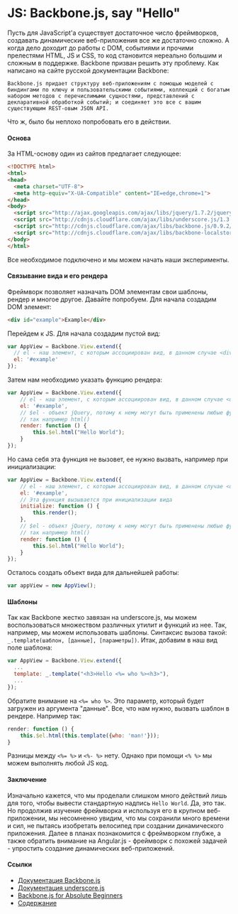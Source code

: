 JS: Backbone.js, say "Hello"
======

Пусть для JavaScript'a существует достаточное число фреймворков, создавать динамические веб-приложения все же достаточно сложно. А когда дело доходит до работы с DOM, событиями и прочими прелестями HTML, JS и CSS, то код становится нереально большим и сложным в поддержке. Backbone призван решить эту проблему. Как написано на сайте русской документации Backbone:
```
Backbone.js придает структуру веб-приложениям с помощью моделей с биндингами по ключу и пользовательскими событиями, коллекций с богатым набором методов с перечислимыми сущностями, представлений с декларативной обработкой событий; и соединяет это все с вашим существующим REST-овым JSON API.
```
Что ж, было бы неплохо попробовать его в действии.

#### Основа

За HTML-основу один из сайтов предлагает следующее:
```html
<!DOCTYPE html>
<html>
<head>
  <meta charset="UTF-8">
  <meta http-equiv="X-UA-Compatible" content="IE=edge,chrome=1">
</head>
<body>
  <script src="http://ajax.googleapis.com/ajax/libs/jquery/1.7.2/jquery.min.js" type="text/javascript"></script>
  <script src="http://cdnjs.cloudflare.com/ajax/libs/underscore.js/1.3.3/underscore-min.js" type="text/javascript"></script>
  <script src="http://cdnjs.cloudflare.com/ajax/libs/backbone.js/0.9.2/backbone-min.js" type="text/javascript"></script>
  <script src="http://cdnjs.cloudflare.com/ajax/libs/backbone-localstorage.js/1.0/backbone.localStorage-min.js" type="text/javascript"></script>  
</body>
</html>
```
Все необходимое подключено и мы можем начать наши эксперименты.

#### Связывание вида и его рендера

Фреймворк позволяет назначать DOM элементам свои шаблоны, рендер и многое другое. Давайте попробуем.
Для начала создадим DOM элемент:
```html
<div id="example">Example</div>
```
Перейдем к JS. Для начала создадим пустой вид:
```javascript
var AppView = Backbone.View.extend({
  // el - наш элемент, с которым ассоциирован вид, в данном случае <div> с id "example"
  el: '#example'
});
```
Затем нам необходимо указать функцию рендера:
```javascript
var AppView = Backbone.View.extend({
    // el - наш элемент, с которым ассоциирован вид, в данном случае <div> с id "example"
    el: '#example',
    // $el - объект jQuery, потому к нему могут быть применены любые функции jQuery,
    // так например html()
    render: function () {
        this.$el.html("Hello World");
    }
});
```
Но сама себя эта функция не вызовет, ее нужно вызвать, например при инициализации:
```javascript
var AppView = Backbone.View.extend({
    // el - наш элемент, с которым ассоциирован вид, в данном случае <div> с id "example"
    el: '#example',
    // Эта функция вызывается при инициализации вида
    initialize: function () {
        this.render();
    },
    // $el - объект jQuery, потому к нему могут быть применены любые функции jQuery,
    // так например html()
    render: function () {
        this.$el.html("Hello World");
    }
});
```
Осталось создать объект вида для дальнейшей работы:
```javascript
var appView = new AppView();
```

#### Шаблоны

Так как Backbone жестко завязан на underscore.js, мы можем воспользоваться множеством различных утилит и функций из нее.  Так, например, мы можем использовать шаблоны. Синтаксис вызова такой: `_.template(шаблон, [данные], [параметры])`.
Итак, добавим в наш вид поле шаблона:
```javascript
var AppView = Backbone.View.extend({
  ...
  template: _.template("<h3>Hello <%= who %><h3>"),
  ...
});
```
Обратите внимание на `<%= who %>`. Это параметр, который будет загружен из аргумента "данные". Все, что нам нужно, вызвать шаблон в рендере. Например так:
```javascript
render: function () {
    this.$el.html(this.template({who: 'man!'}));
}
```
Разницы между `<%= %>` и `<%- %>` нету. Однако при помощи `<% %>` мы можем выполнять любой JS код.

#### Заключение

Изначально кажется, что мы проделали слишком много действий лишь для того, чтобы вывести стандартную надпись `Hello World`. Да, это так. Но продолжив изучение фреймворка и используя его в крупном веб-приложении, мы несомненно увидим, что мы сохранили много времени и сил, не пытаясь изобретать велосипед при создании динамического приложения. Далее в планах познакомится с фреймворком глубже, а также обратить внимание на Angular.js - фреймворк с похожей задачей - упростить создание динамических веб-приложений.

#### Ссылки
* [Документация Backbone.js](http://backbonejs.ru/)
* [Документация underscore.js](http://underscorejs.ru/)
* [Backbone.js for Absolute Beginners](http://adrianmejia.com/blog/2012/09/11/backbone-dot-js-for-absolute-beginners-getting-started/)
* [Содержание](README.md)

